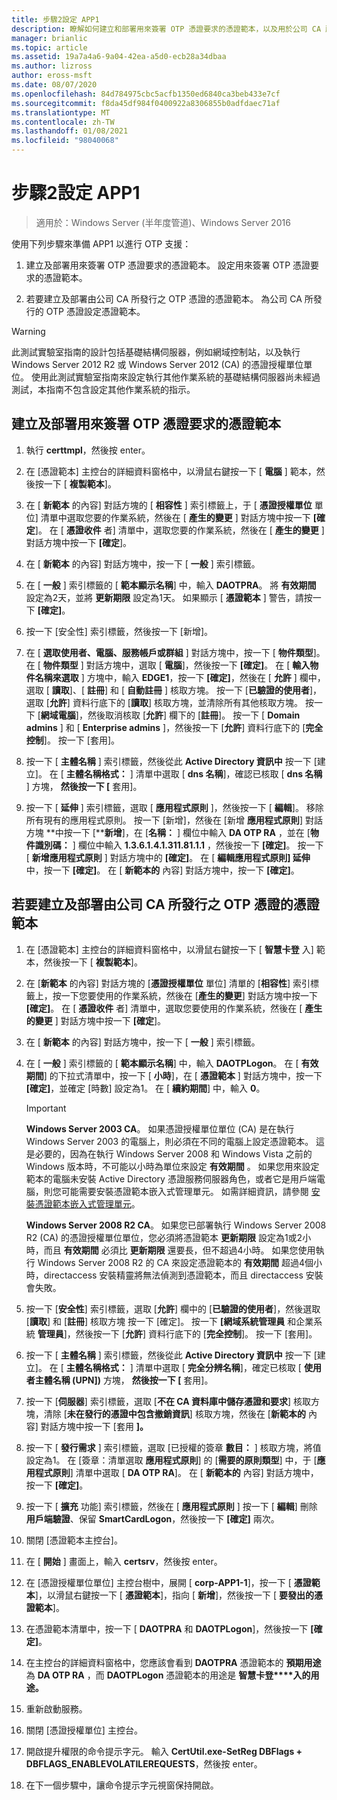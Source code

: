 ```yaml
---
title: 步驟2設定 APP1
description: 瞭解如何建立和部署用來簽署 OTP 憑證要求的憑證範本，以及用於公司 CA 所發行之 OTP 憑證的憑證範本。
manager: brianlic
ms.topic: article
ms.assetid: 19a7a4a6-9a04-42ea-a5d0-ecb28a34dbaa
ms.author: lizross
author: eross-msft
ms.date: 08/07/2020
ms.openlocfilehash: 84d784975cbc5acfb1350ed6840ca3beb433e7cf
ms.sourcegitcommit: f8da45df984f0400922a8306855b0adfdaec71af
ms.translationtype: MT
ms.contentlocale: zh-TW
ms.lasthandoff: 01/08/2021
ms.locfileid: "98040068"
---
```

# <a name="step-2-configure-app1"></a>步驟2設定 APP1

>適用於：Windows Server (半年度管道)、Windows Server 2016

使用下列步驟來準備 APP1 以進行 OTP 支援：

1. 建立及部署用來簽署 OTP 憑證要求的憑證範本。 設定用來簽署 OTP 憑證要求的憑證範本。

2. 若要建立及部署由公司 CA 所發行之 OTP 憑證的憑證範本。 為公司 CA 所發行的 OTP 憑證設定憑證範本。

> [!WARNING]
> 此測試實驗室指南的設計包括基礎結構伺服器，例如網域控制站，以及執行 Windows Server 2012 R2 或 Windows Server 2012 (CA) 的憑證授權單位單位。 使用此測試實驗室指南來設定執行其他作業系統的基礎結構伺服器尚未經過測試，本指南不包含設定其他作業系統的指示。

## <a name="to-create-and-deploy-a-certificate-template-used-to-sign-otp-certificate-requests"></a><a name="DAOTPRA"></a>建立及部署用來簽署 OTP 憑證要求的憑證範本

1.  執行 **certtmpl**，然後按 enter。

2.  在 [憑證範本] 主控台的詳細資料窗格中，以滑鼠右鍵按一下 [ **電腦** ] 範本，然後按一下 [ **複製範本**]。

3.  在 [ **新範本** 的內容] 對話方塊的 [ **相容性** ] 索引標籤上，于 [ **憑證授權單位** 單位] 清單中選取您要的作業系統，然後在 [ **產生的變更** ] 對話方塊中按一下 **[確定**]。 在 [ **憑證收件** 者] 清單中，選取您要的作業系統，然後在 [ **產生的變更** ] 對話方塊中按一下 **[確定**]。

4.  在 [ **新範本** 的內容] 對話方塊中，按一下 [ **一般** ] 索引標籤。

5.  在 [ **一般** ] 索引標籤的 [ **範本顯示名稱**] 中，輸入 **DAOTPRA**。 將 **有效期間** 設定為2天，並將 **更新期限** 設定為1天。 如果顯示 [ **憑證範本** ] 警告，請按一下 **[確定]**。

6.  按一下 [安全性] 索引標籤，然後按一下 [新增]。

7.  在 [ **選取使用者、電腦、服務帳戶或群組** ] 對話方塊中，按一下 [ **物件類型**]。 在 [ **物件類型** ] 對話方塊中，選取 [ **電腦**]，然後按一下 **[確定]**。 在 [ **輸入物件名稱來選取** ] 方塊中，輸入 **EDGE1**，按一下 **[確定]**，然後在 [ **允許** ] 欄中，選取 [ **讀取**]、[ **註冊**] 和 [ **自動註冊** ] 核取方塊。 按一下 [**已驗證的使用者**]，選取 [**允許**] 資料行底下的 [**讀取**] 核取方塊，並清除所有其他核取方塊。 按一下 [**網域電腦**]，然後取消核取 [**允許**] 欄下的 [**註冊**]。 按一下 [ **Domain admins** ] 和 [ **Enterprise admins** ]，然後按一下 [**允許**] 資料行底下的 [**完全控制**]。 按一下 [套用]。

8.  按一下 [ **主體名稱** ] 索引標籤，然後從此 **Active Directory 資訊中** 按一下 [建立]。 在 [ **主體名稱格式：** ] 清單中選取 [ **dns 名稱**]，確認已核取 [ **dns 名稱** ] 方塊， **然後按一下 [** 套用]。

9. 按一下 [ **延伸** ] 索引標籤，選取 [ **應用程式原則** ]，然後按一下 [ **編輯**]。 移除所有現有的應用程式原則。 按一下 [新增]，然後在 [新增 **應用程式原則**] 對話方塊 **中按一下 [****新增**]，在 [**名稱：** ] 欄位中輸入 **DA OTP RA** ，並在 [**物件識別碼：** ] 欄位中輸入 **1.3.6.1.4.1.311.81.1.1** ，然後按一下 **[確定]**。 按一下 [ **新增應用程式原則** ] 對話方塊中的 **[確定]**。 在 [ **編輯應用程式原則] 延伸** 中，按一下 **[確定]**。 在 [ **新範本的** 內容] 對話方塊中，按一下 **[確定]**。

## <a name="to-create-and-deploy-a-certificate-template-for-otp-certificates-issued-by-the-corporate-ca"></a><a name="DAOTPLogon"></a>若要建立及部署由公司 CA 所發行之 OTP 憑證的憑證範本

1.  在 [憑證範本] 主控台的詳細資料窗格中，以滑鼠右鍵按一下 [ **智慧卡登** 入] 範本，然後按一下 [ **複製範本**]。

2.  在 [**新範本** 的內容] 對話方塊的 [**憑證授權單位** 單位] 清單的 [**相容性**] 索引標籤上，按一下您要使用的作業系統，然後在 [**產生的變更**] 對話方塊中按一下 **[確定]**。 在 [ **憑證收件** 者] 清單中，選取您要使用的作業系統，然後在 [ **產生的變更** ] 對話方塊中按一下 **[確定**]。

3.  在 [ **新範本** 的內容] 對話方塊中，按一下 [ **一般** ] 索引標籤。

4.  在 [ **一般** ] 索引標籤的 [ **範本顯示名稱**] 中，輸入 **DAOTPLogon**。 在 [ **有效期間**] 的下拉式清單中，按一下 [ **小時**]，在 [ **憑證範本** ] 對話方塊中，按一下 **[確定]**，並確定 [時數] 設定為1。 在 [ **續約期間**] 中，輸入 **0**。

    > [!IMPORTANT]
    > **Windows Server 2003 CA**。 如果憑證授權單位單位 (CA) 是在執行 Windows Server 2003 的電腦上，則必須在不同的電腦上設定憑證範本。 這是必要的，因為在執行 Windows Server 2008 和 Windows Vista 之前的 Windows 版本時，不可能以小時為單位來設定 **有效期間** 。 如果您用來設定範本的電腦未安裝 Active Directory 憑證服務伺服器角色，或者它是用戶端電腦，則您可能需要安裝憑證範本嵌入式管理單元。 如需詳細資訊，請參閱 [安裝憑證範本嵌入式管理單元](/previous-versions/windows/it-pro/windows-server-2008-R2-and-2008/cc732445(v=ws.11))。
    >
    > **Windows Server 2008 R2 CA**。 如果您已部署執行 Windows Server 2008 R2 (CA) 的憑證授權單位單位，您必須將憑證範本 **更新期限** 設定為1或2小時，而且 **有效期間** 必須比 **更新期限** 還要長，但不超過4小時。 如果您使用執行 Windows Server 2008 R2 的 CA 來設定憑證範本的 **有效期間** 超過4個小時，directaccess 安裝精靈將無法偵測到憑證範本，而且 directaccess 安裝會失敗。

5.  按一下 [**安全性**] 索引標籤，選取 [**允許**] 欄中的 [**已驗證的使用者**]，然後選取 [**讀取**] 和 [**註冊**] 核取方塊 按一下 [確定]。 按一下 **[網域系統管理員** 和企業系統 **管理員**]，然後按一下 [**允許**] 資料行底下的 [**完全控制**]。 按一下 [套用]。

6.  按一下 [ **主體名稱** ] 索引標籤，然後從此 **Active Directory 資訊中** 按一下 [建立]。 在 [ **主體名稱格式：** ] 清單中選取 [ **完全分辨名稱**]，確定已核取 [ **使用者主體名稱 (UPN])** 方塊， **然後按一下 [** 套用]。

7.  按一下 [**伺服器**] 索引標籤，選取 [**不在 CA 資料庫中儲存憑證和要求**] 核取方塊，清除 [**未在發行的憑證中包含撤銷資訊**] 核取方塊，然後在 [**新範本的** 內容] 對話方塊中按一下 [套用 **]。**

8.  按一下 [ **發行需求** ] 索引標籤，選取 [已授權的簽章 **數目：** ] 核取方塊，將值設定為1。 在 [簽章：清單選取 **應用程式原則**] 的 [**需要的原則類型**] 中，于 [**應用程式原則**] 清單中選取 [ **DA OTP RA**]。 在 [ **新範本的** 內容] 對話方塊中，按一下 **[確定]**。

9. 按一下 [ **擴充** 功能] 索引標籤，然後在 [ **應用程式原則** ] 按一下 [ **編輯**] 刪除 **用戶端驗證**、保留 **SmartCardLogon**，然後按一下 **[確定]** 兩次。

10. 關閉 [憑證範本主控台]。

11. 在 [ **開始** ] 畫面上，輸入 **certsrv**，然後按 enter。

12. 在 [憑證授權單位單位] 主控台樹中，展開 [ **corp-APP1-1**]，按一下 [ **憑證範本**]，以滑鼠右鍵按一下 [ **憑證範本**]，指向 [ **新增**]，然後按一下 [ **要發出的憑證範本**]。

13. 在憑證範本清單中，按一下 [ **DAOTPRA** 和 **DAOTPLogon**]，然後按一下 **[確定]**。

14. 在主控台的詳細資料窗格中，您應該會看到 **DAOTPRA** 憑證範本的 **預期用途** 為 **DA OTP RA** ，而 **DAOTPLogon** 憑證範本的用途是 **智慧卡登****入的用途。**

15. 重新啟動服務。

16. 關閉 [憑證授權單位] 主控台。

17. 開啟提升權限的命令提示字元。 輸入 **CertUtil.exe-SetReg DBFlags + DBFLAGS_ENABLEVOLATILEREQUESTS**，然後按 enter。

18. 在下一個步驟中，讓命令提示字元視窗保持開啟。

